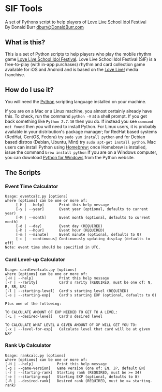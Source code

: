 # SIF Tools
A set of Pythons script to help players of [Love Live School Idol Festival](http://www.school-fes.klabgames.net)  
By Donald Burr <dburr@DonaldBurr.com>

## What is this?

This is a set of Python scripts to help players who play the mobile rhythm game [Love Live School Idol Festival](http://www.school-fes.klabgames.net).
Love Live School Idol Festival (SIF) is a free-to-play (with in-app purchases) rhythm and card collection game available for iOS and Android
and is based on the [Love Live!](http://www.lovelive-anime.jp/worldwide/) media franchise.

## How do I use it?

You will need the [Python](https://www.python.org) scripting language installed on your machine.

If you are on a Mac or a Linux machine, you almost certainly already have this. To check, run the command `python -V` at a shell prompt. If you get back something like `Python 2.7.10` then you do. If instead you see `command not found` then you will need to install Python. For Linux users, it is probably available in your distribution's package manager; for RedHat based systems (RedHat, CentOS, Fedora) try `sudo yum install python` and for Debian based distros (Debian, Ubuntu, Mint) try `sudo apt-get install python`. Mac users can install Python using [Homebrew](http://brew.sh); once Homebrew is installed, issue the command `brew install python` If you are on a Windows computer, you can download [Python for Windows](https://www.python.org/downloads/windows/) from the Python website.

## The Scripts

### Event Time Calculator

```
Usage: eventcalc.py [options]
where [options] can be one or more of:
     [-H | --help]       Print this help message
     [-y | --year]       Event year (optional, defaults to current year)
     [-M | --month]      Event month (optional, defaults to current month)
     [-d | --day]        Event day (REQUIRED)
     [-h | --hour]       Event hour (REQUIRED)
     [-m | --minute]     Event minute (optional, defaults to 0)
     [-c | --continuous] Continuously updating display (defaults to off)
Note: event time should be specified in UTC.
```

### Card Level-up Calculator

```
Usage: cardlevelcalc.py [options]
where [options] can be one or more of:
[-H | --help]            Print this help message
[-r | --rarity]          Card's rarity (REQUIRED, must be one of: N, R, SR, UR)
[-l | --starting-level]  Card's starting level (REQUIRED)
[-e | --starting-exp]    Card's starting EXP (optional, defaults to 0)

Plus one of the following:

TO CALCULATE AMOUNT OF EXP NEEDED TO GET TO A LEVEL:
[-L | --desired-level]   Card's desired level

TO CALCULATE WHAT LEVEL A GIVEN AMOUNT OF XP WILL GET YOU TO:
[-x | --level-for-exp]   Calculate level that card will be at given EXP
```

### Rank Up Calculator

```
Usage: rankcalc.py [options]
where [options] can be one or more of:
[-H | --help]           Print this help message
[-g | --game-version]   Game version (one of: EN, JP, default EN)
[-r | --starting-rank]  Starting rank (REQUIRED, must be >= 34)
[-e | --starting-exp]   Starting EXP (optional, defaults to 0)
[-R | --desired-rank]   Desired rank (REQUIRED, must be >= starting-rank)
```